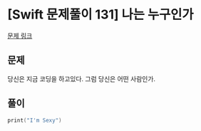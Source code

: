 # [Swift 문제풀이 131] 나는 누구인가 

[문제 링크](https://www.acmicpc.net/problem/15733)

## 문제

당신은 지금 코딩을 하고있다. 그럼 당신은 어떤 사람인가.

## 풀이

```swift
print("I'm Sexy")
```
